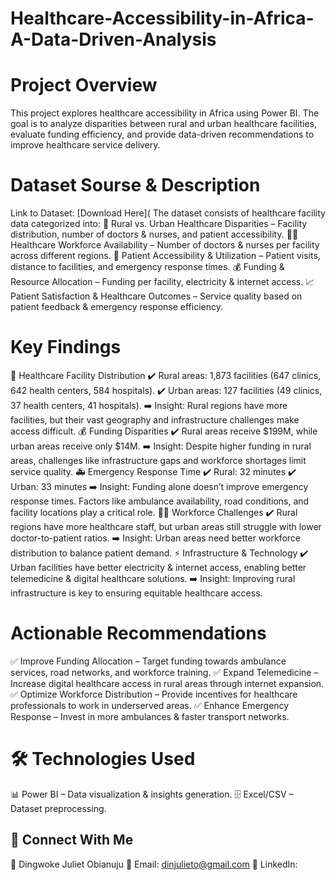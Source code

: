 # Healthcare-Accessibility-in-Africa-A-Data-Driven-Analysis
# Project Overview
This project explores healthcare accessibility in Africa using Power BI. The goal is to analyze disparities between rural and urban healthcare facilities, evaluate funding efficiency, and provide data-driven recommendations to improve healthcare service delivery.
# Dataset Sourse & Description
Link to Dataset: [Download Here](
The dataset consists of healthcare facility data categorized into:
📍 Rural vs. Urban Healthcare Disparities – Facility distribution, number of doctors & nurses, and patient accessibility.
👩‍⚕️ Healthcare Workforce Availability – Number of doctors & nurses per facility across different regions.
🏥 Patient Accessibility & Utilization – Patient visits, distance to facilities, and emergency response times.
💰 Funding & Resource Allocation – Funding per facility, electricity & internet access.
📈 Patient Satisfaction & Healthcare Outcomes – Service quality based on patient feedback & emergency response efficiency.

# Key Findings
🏥 Healthcare Facility Distribution
✔️ Rural areas: 1,873 facilities (647 clinics, 642 health centers, 584 hospitals).
✔️ Urban areas: 127 facilities (49 clinics, 37 health centers, 41 hospitals).
➡️ Insight: Rural regions have more facilities, but their vast geography and infrastructure challenges make access difficult.
💰 Funding Disparities
✔️ Rural areas receive $199M, while urban areas receive only $14M.
➡️ Insight: Despite higher funding in rural areas, challenges like infrastructure gaps and workforce shortages limit service quality.
🚑 Emergency Response Time
✔️ Rural: 32 minutes
✔️ Urban: 33 minutes
➡️ Insight: Funding alone doesn’t improve emergency response times. Factors like ambulance availability, road conditions, and facility locations play a critical role.
👨‍⚕️ Workforce Challenges
✔️ Rural regions have more healthcare staff, but urban areas still struggle with lower doctor-to-patient ratios.
➡️ Insight: Urban areas need better workforce distribution to balance patient demand.
⚡ Infrastructure & Technology
✔️ Urban facilities have better electricity & internet access, enabling better telemedicine & digital healthcare solutions.
➡️ Insight: Improving rural infrastructure is key to ensuring equitable healthcare access.

# Actionable Recommendations
✅ Improve Funding Allocation – Target funding towards ambulance services, road networks, and workforce training.
✅ Expand Telemedicine – Increase digital healthcare access in rural areas through internet expansion.
✅ Optimize Workforce Distribution – Provide incentives for healthcare professionals to work in underserved areas.
✅ Enhance Emergency Response – Invest in more ambulances & faster transport networks.

# 🛠 Technologies Used
📊 Power BI – Data visualization & insights generation.
🗄️ Excel/CSV – Dataset preprocessing.
## 🔗 Connect With Me
👤 Dingwoke Juliet Obianuju
📧 Email: dinjulieto@gmail.com
🔗 LinkedIn:

